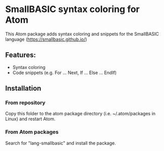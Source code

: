 # SmallBASIC syntax coloring for Atom

This Atom package adds syntax coloring and snippets for the SmallBASIC language (https://smallbasic.github.io/)

## Features:
- Syntax coloring
- Code snippets (e.g. For ... Next, If ... Else ... EndIf)

## Installation
### From repository
Copy this folder to the atom package directory (i.e. ~/.atom/packages in Linux) and restart Atom.

### From Atom packages
Search for "lang-smallbasic" and install the package.
